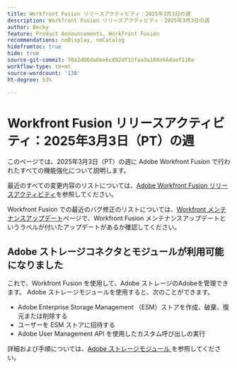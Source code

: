 ```yaml
---
title: Workfront Fusion リリースアクティビティ：2025年3月3日の週
description: Workfront Fusion リリースアクティビティ：2025年3月3日の週
author: Becky
feature: Product Announcements, Workfront Fusion
recommendations: noDisplay, noCatalog
hidefromtoc: true
hide: true
source-git-commit: 70a2d06da6be6c892df12faa3a168e66daef118e
workflow-type: tm+mt
source-wordcount: '138'
ht-degree: 53%

---
```


# Workfront Fusion リリースアクティビティ：2025年3月3日（PT）の週

このページでは、2025年3月3日（PT）の週に Adobe Workfront Fusion で行われたすべての機能強化について説明します。

最近のすべての変更内容のリストについては、[Adobe Workfront Fusion リリースアクティビティ](/help/workfront-fusion/fusion-product-releases/fusion-release-activity.md)を参照してください。

Workfront Fusion での最近のバグ修正のリストについては、[Workfront メンテナンスアップデート](https://experienceleague.adobe.com/en/docs/workfront-known-issues/releases/current-updates)ページで、Workfront Fusion メンテナンスアップデートというラベルが付いたアップデートがあるか確認してください。

## Adobe ストレージコネクタとモジュールが利用可能になりました

これで、Workfront Fusion を使用して、Adobe ストレージのAdobeを管理できます。 Adobe ストレージモジュールを使用すると、次のことができます。

* Adobe Enterprise Storage Management （ESM）ストアを作成、破棄、復元または削除する
* ユーザーを ESM ストアに招待する
* Adobe User Management API を使用したカスタム呼び出しの実行

詳細および手順については、[Adobe ストレージモジュール ](/help/workfront-fusion/references/apps-and-modules/adobe-connectors/adobe-storage-modules.md) を参照してください。
